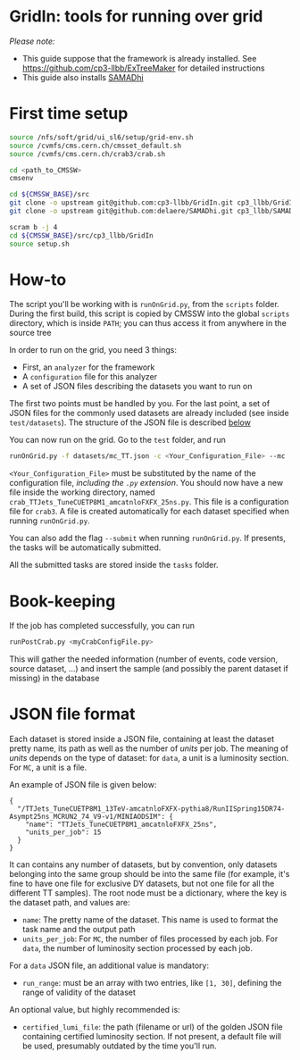 GridIn: tools for running over grid
===================================

*Please note:*
 - This guide suppose that the framework is already installed. See https://github.com/cp3-llbb/ExTreeMaker for detailed
 instructions
 - This guide also installs [SAMADhi](https://github.com/delaere/SAMADhi)

# First time setup

```bash
source /nfs/soft/grid/ui_sl6/setup/grid-env.sh
source /cvmfs/cms.cern.ch/cmsset_default.sh
source /cvmfs/cms.cern.ch/crab3/crab.sh

cd <path_to_CMSSW>
cmsenv

cd ${CMSSW_BASE}/src
git clone -o upstream git@github.com:cp3-llbb/GridIn.git cp3_llbb/GridIn
git clone -o upstream git@github.com:delaere/SAMADhi.git cp3_llbb/SAMADhi

scram b -j 4
cd ${CMSSW_BASE}/src/cp3_llbb/GridIn
source setup.sh
```

# How-to

The script you'll be working with is ``runOnGrid.py``, from the ``scripts`` folder. During the first build, this script
is copied by CMSSW into the global ``scripts`` directory, which is inside ``PATH``; you can thus access it from anywhere
in the source tree

In order to run on the grid, you need 3 things:
 - First, an ``analyzer`` for the framework
 - A ``configuration`` file for this analyzer
 - A set of JSON files describing the datasets you want to run on

The first two points must be handled by you. For the last point, a set of JSON files for the commonly used datasets are
already included (see inside ``test/datasets``). The structure of the JSON file is described [below](#json-file-format)

You can now run on the grid. Go to the ``test`` folder, and run

```bash
runOnGrid.py -f datasets/mc_TT.json -c <Your_Configuration_File> --mc
```

``<Your_Configuration_File>`` must be substituted by the name of the configuration file, *including the ``.py`` extension*.
You should now have a new file inside the working directory, named ``crab_TTJets_TuneCUETP8M1_amcatnloFXFX_25ns.py``.
This file is a configuration file for ``crab3``. A file is created automatically for each dataset specified when running
 ``runOnGrid.py``.

You can also add the flag ``--submit`` when running ``runOnGrid.py``. If presents, the tasks will be automatically
submitted.

All the submitted tasks are stored inside the ``tasks`` folder.

# Book-keeping

If the job has completed successfully, you can run 
```bash
runPostCrab.py <myCrabConfigFile.py>
```
This will gather the needed information (number of events, code version, source dataset, ...) and insert the sample (and possibly the parent dataset if missing) in the database

# JSON file format

Each dataset is stored inside a JSON file, containing at least the dataset pretty name, its path as well as the number
of *units* per job. The meaning of *units* depends on the type of dataset: for ``data``, a unit is a luminosity section.
For ``MC``, a unit is a file.

An example of JSON file is given below:
```
{
  "/TTJets_TuneCUETP8M1_13TeV-amcatnloFXFX-pythia8/RunIISpring15DR74-Asympt25ns_MCRUN2_74_V9-v1/MINIAODSIM": {
    "name": "TTJets_TuneCUETP8M1_amcatnloFXFX_25ns",
    "units_per_job": 15
  }
}
```

It can contains any number of datasets, but by convention, only datasets belonging into the same group should be into
the same file (for example, it's fine to have one file for exclusive DY datasets, but not one file for all the different
TT samples). The root node must be a dictionary, where the key is the dataset path, and values are:
- ``name``: The pretty name of the dataset. This name is used to format the task name and the output path
- ``units_per_job``: For ``MC``, the number of files processed by each job. For ``data``, the number of luminosity section
processed by each job.

For a ``data`` JSON file, an additional value is mandatory:
- ``run_range``: must be an array with two entries, like ``[1, 30]``, defining the range of validity of the dataset

An optional value, but highly recommended is:
- ``certified_lumi_file``: the path (filename or url) of the golden JSON file containing certified luminosity section.
If not present, a default file will be used, presumably outdated by the time you'll run.
